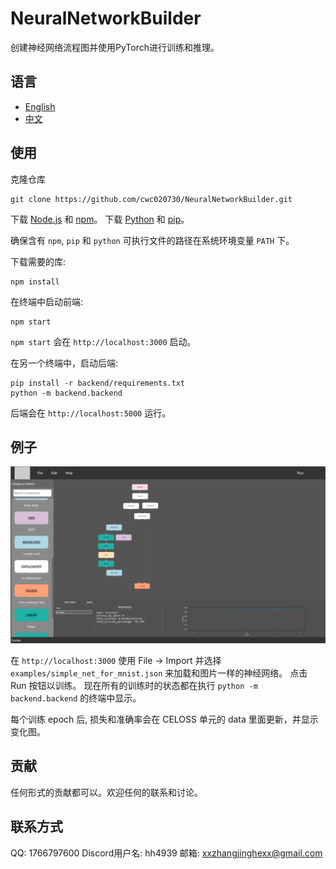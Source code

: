 # NeuralNetworkBuilder

创建神经网络流程图并使用PyTorch进行训练和推理。

## 语言
- [English](README_EN.md)
- [中文](README_CN.md)

## 使用

克隆仓库
```
git clone https://github.com/cwc020730/NeuralNetworkBuilder.git
```

下载 [Node.js](https://nodejs.org/) 和 [npm](https://www.npmjs.com/)。
下载 [Python](https://www.python.org/downloads/) 和 [pip](https://pip.pypa.io/en/stable/installation/)。

确保含有 `npm`, `pip` 和 `python` 可执行文件的路径在系统环境变量 `PATH` 下。

下载需要的库:
```
npm install
```

在终端中启动前端:
```
npm start
```

`npm start` 会在 `http://localhost:3000` 启动。

在另一个终端中，启动后端:
```
pip install -r backend/requirements.txt
python -m backend.backend
```
后端会在 `http://localhost:5000` 运行。

## 例子

![Simple NN trained on MNIST](images/img1.png)

在 `http://localhost:3000` 使用 File -> Import 并选择 `examples/simple_net_for_mnist.json` 来加载和图片一样的神经网络。
点击 Run 按钮以训练。
现在所有的训练时的状态都在执行 `python -m backend.backend` 的终端中显示。

每个训练 epoch 后, 损失和准确率会在 CELOSS 单元的 data 里面更新，并显示变化图。

## 贡献

任何形式的贡献都可以。欢迎任何的联系和讨论。

## 联系方式

QQ: 1766797600
Discord用户名: hh4939
邮箱: xxzhangjinghexx@gmail.com
